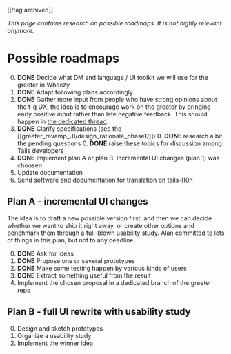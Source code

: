 [[!tag archived]]

*This page contains research on possible roadmaps. It is not highly relevant
anymore.*

Possible roadmaps
=================

0. **DONE** Decide what DM and language / UI toolkit we will use for the
   greeter in Wheezy
0. **DONE** Adapt following plans accordingly
0. **DONE** Gather more input from people who have strong opinions about the
   t-g UX: the idea is to encourage work on the greeter by bringing
   early positive input rather than late negative feedback.
   This should happen in [the dedicated
   thread](https://mailman.boum.org/pipermail/tails-dev/2012-October/001781.html).
0. **DONE** Clarify specifications (see the [[greeter_revamp_UI/design_rationale_phase1/]])
   0. **DONE** research a bit the pending questions
   0. **DONE** raise these topics for discussion among Tails developers
0. **DONE** Implement plan A or plan B. Incremental UI changes (plan 1) was choosen
0. Update documentation
0. Send software and documentation for translation on tails-l10n

Plan A - incremental UI changes
-------------------------------

The idea is to draft a new possible version first, and then we can
decide whether we want to ship it right away, or create other options
and benchmark them through a full-blown usability study.
Alan committed to lots of things in this plan, but not to
any deadline.

0. **DONE** Ask for ideas
0. **DONE** Propose one or several prototypes
0. **DONE** Make some testing happen by various kinds of
   users
0. **DONE** Extract something useful from the result
0. Implement the chosen proposal in a dedicated branch of the greeter
   repo

Plan B - full UI rewrite with usability study
---------------------------------------------

0. Design and sketch prototypes
0. Organize a usability study
0. Implement the winner idea
